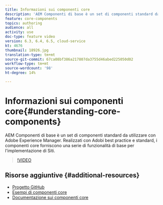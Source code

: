 ```yaml
---
title: Informazioni sui componenti core
description: 'AEM Componenti di base è un set di componenti standard da utilizzare con Adobe Experience Manager. Realizzati con  Adobi  best practice e standard, i componenti core forniscono una serie di funzionalità di base per l''implementazione di Siti. '
feature: core-components
topics: authoring
audience: all
activity: use
doc-type: feature video
version: 6.3, 6.4, 6.5, cloud-service
kt: 4676
thumbnail: 18926.jpg
translation-type: tm+mt
source-git-commit: 67ca08bf386a217807da3755d46abed225050d02
workflow-type: tm+mt
source-wordcount: '98'
ht-degree: 14%

---
```



# Informazioni sui componenti core{#understanding-core-components}

AEM Componenti di base è un set di componenti standard da utilizzare con Adobe Experience Manager. Realizzati con  Adobi  best practice e standard, i componenti core forniscono una serie di funzionalità di base per l&#39;implementazione di Siti.

>[!VIDEO](https://video.tv.adobe.com/v/18926/?quality=12&learn=on)

## Risorse aggiuntive {#additional-resources}

* [Progetto GitHub](https://github.com/adobe/aem-core-wcm-components)
* [Esempi di componenti core](https://www.aemcomponents.dev/)
* [Documentazione sui componenti core](https://docs.adobe.com/content/help/it-IT/experience-manager-core-components/using/introduction.html)


